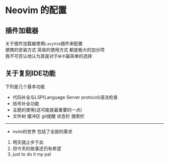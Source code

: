 # Neovim 的配置
## 插件加载器
关于插件加载器使用`LazyVim`插件来配置  
便携的安装方式 简易的使用方式 都是极大的加分项  
我不可否认地认为其是对于`新手`最简单的选择
## 关于复刻IDE功能
下列是几个基本功能
- 代码补全与LSP(Language Server protocol)语法检查  
- 括号补全功能
- 主题的使用(这可能是最重要的一点)
- 文件树 缓冲区 git提醒 状态栏 搜索栏

---
- nvim的世界 包括了全部的需求 
<!--
- 其实你想 这只需要一点点时间的学习就可以做到 根本不会消耗你太久的时间   
这只包含你的思想以及你是否想要改变这一切的决心罢了 
`他折磨吗` 这只取决于你自己罢了 
-->
1. 明天就止步于此   
2. 但今天的故事还仍有希望   
3. just to do it my pal  